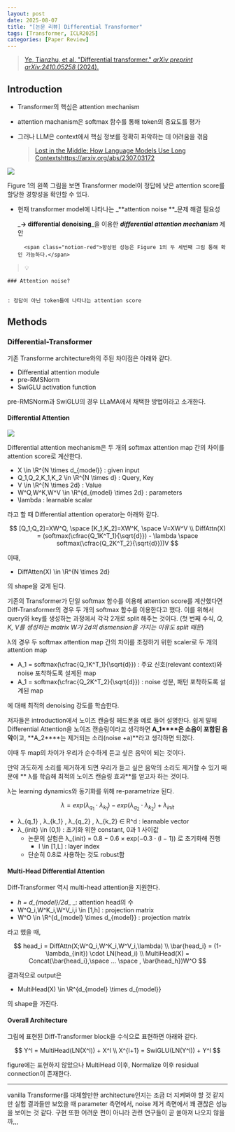 ```yaml
---
layout: post
date: 2025-08-07
title: "[논문 리뷰] Differential Transformer"
tags: [Transformer, ICLR2025]
categories: [Paper Review]
---
```


> [Ye, Tianzhu, et al. "Differential transformer." ](https://arxiv.org/abs/2410.05258)[_arXiv preprint arXiv:2410.05258_](https://arxiv.org/abs/2410.05258)[ (2024).](https://arxiv.org/abs/2410.05258)



## Introduction

- Transformer의 핵심은 attention mechanism
- attention machanism은 softmax 함수를 통해 token의 중요도를 평가
- 그러나 LLM은 context에서 핵심 정보를 정확히 파악하는 데 어려움을 겪음

	> [Lost in the Middle: How Language Models Use Long Contextshttps://arxiv.org/abs/2307.03172](https://arxiv.org/abs/2307.03172)


![](https://prod-files-secure.s3.us-west-2.amazonaws.com/542b861c-36a8-4051-84e5-8804b6728dba/9083ea56-691a-4752-ae26-47f403431ac8/image.png?X-Amz-Algorithm=AWS4-HMAC-SHA256&X-Amz-Content-Sha256=UNSIGNED-PAYLOAD&X-Amz-Credential=ASIAZI2LB466YE3OLEYA%2F20251007%2Fus-west-2%2Fs3%2Faws4_request&X-Amz-Date=20251007T021404Z&X-Amz-Expires=3600&X-Amz-Security-Token=IQoJb3JpZ2luX2VjEAIaCXVzLXdlc3QtMiJGMEQCIADHKTRArwmMN0l15WYLuZRqooL76luOeJ6H3gWuyXgNAiAoqEq9gXxFcki7LVuOESXS%2FU88DL%2BZTMOCU3z29wetUiqIBAia%2F%2F%2F%2F%2F%2F%2F%2F%2F%2F8BEAAaDDYzNzQyMzE4MzgwNSIMwMm07eFEJ40MwlpvKtwDn66dL3NIXUQcPE0rHvhcPo%2FY9XgRHBA%2BoH%2BD6OnhYBNrSRJnfOledCyFxbgrtJF8U38sUgd5V3kkYk1riwIzcNtpLRVjHGjjRQ5lNZU6QiB9MHlToZSCAAVxRsPkODmeHW9vuVyLXzHyGYmX2TUUFdq%2FGa2J1gxbhjED1NNGUTUom2OEVX6mO%2BWrKlhtattwP19oTCUVEALt1EDndttwPEh%2BiESoy8wjPyLxx59gZbgblPD%2BU5evisxQEAotaFhLFpYby1xqlP8768WzbgktlWzNrfYuVXWDr%2Fr%2FSATle6cqO%2BhXOgZj6JNrgkSoYxCEk%2BZowQzLHgxvEFABk7JHCAn%2BzzM%2F%2F0ztPi11Fp84FBurP9wWrWBvMj2%2F6jc81V6gBlGavRjAkILBDqo%2B07rl52uKxTFb4wTvkkqt8nSMOeEWYbYLWmqKobEv0EMu1tT9AwcC1RPZGBz5jVKVmdO45KeIq1Rae7CSfh%2FQE0HPMXKzxE7xNsyMfJO3%2BhGMUthRao%2F4cXp7a%2BSJxnRk6Gl3NKCKXB3ulzV80cqZk1sDl7U2fDZBeckDOztlHdubNl5bCqnOihTMGq6U0apERAOXjg96ssL2sqnXgqWBPFRO5xRP79M99YoKqtJu7MUwwNWRxwY6pgHh7%2FkNJizDzB6jL6mD6xslfmbgQ0Kcpq4e7GbPFRTeJ4F2OpGwe8NUAd1AEtAt%2FNAd9hw1OgTRP21PE%2FNRrojkDO0HmIolJvPyT4N85k58DlncxK3dwH8B8%2FuzMa9HJOOiUKD86ollPJc4S%2FpT6B%2BdHkleZyh6Jn%2FmlwbwGcHvKswTYmtq4SADJ%2F3gWZyGD3qh%2BJGJtlN3dXZfYk9YAK40OdEEynUz&X-Amz-Signature=58190244a3e3a681d98916ad904dcecad90c63be88b81edff5e9eefa721db6da&X-Amz-SignedHeaders=host&x-amz-checksum-mode=ENABLED&x-id=GetObject)


Figure 1의 왼쪽 그림을 보면 Transformer model이 정답에 낮은 attention score를 할당한 경향성을 확인할 수 있다.

- 현재 transformer model에 나타나는 _**attention noise **_문제 해결 필요성

	_**→ differential denoising**_을 이용한 _**differential attention mechanism**_ 제안


		<span class="notion-red">향상된 성능은 Figure 1의 두 세번째 그림 통해 확인 가능하다.</span>


> 💡 


	### Attention noise?


	: 정답이 아닌 token들에 나타나는 attention score



## Methods



### Differential-Transformer


기존 Transforme architecture와의 주된 차이점은 아래와 같다.

- Differential attention module
- pre-RMSNorm
- SwiGLU activation function

pre-RMSNorm과 SwiGLU의 경우 LLaMA에서 채택한 방법이라고 소개한다.



#### Differential Attention


![](https://prod-files-secure.s3.us-west-2.amazonaws.com/542b861c-36a8-4051-84e5-8804b6728dba/116d70b2-1963-4810-9167-f4c7d8a06e8f/image.png?X-Amz-Algorithm=AWS4-HMAC-SHA256&X-Amz-Content-Sha256=UNSIGNED-PAYLOAD&X-Amz-Credential=ASIAZI2LB466YE3OLEYA%2F20251007%2Fus-west-2%2Fs3%2Faws4_request&X-Amz-Date=20251007T021404Z&X-Amz-Expires=3600&X-Amz-Security-Token=IQoJb3JpZ2luX2VjEAIaCXVzLXdlc3QtMiJGMEQCIADHKTRArwmMN0l15WYLuZRqooL76luOeJ6H3gWuyXgNAiAoqEq9gXxFcki7LVuOESXS%2FU88DL%2BZTMOCU3z29wetUiqIBAia%2F%2F%2F%2F%2F%2F%2F%2F%2F%2F8BEAAaDDYzNzQyMzE4MzgwNSIMwMm07eFEJ40MwlpvKtwDn66dL3NIXUQcPE0rHvhcPo%2FY9XgRHBA%2BoH%2BD6OnhYBNrSRJnfOledCyFxbgrtJF8U38sUgd5V3kkYk1riwIzcNtpLRVjHGjjRQ5lNZU6QiB9MHlToZSCAAVxRsPkODmeHW9vuVyLXzHyGYmX2TUUFdq%2FGa2J1gxbhjED1NNGUTUom2OEVX6mO%2BWrKlhtattwP19oTCUVEALt1EDndttwPEh%2BiESoy8wjPyLxx59gZbgblPD%2BU5evisxQEAotaFhLFpYby1xqlP8768WzbgktlWzNrfYuVXWDr%2Fr%2FSATle6cqO%2BhXOgZj6JNrgkSoYxCEk%2BZowQzLHgxvEFABk7JHCAn%2BzzM%2F%2F0ztPi11Fp84FBurP9wWrWBvMj2%2F6jc81V6gBlGavRjAkILBDqo%2B07rl52uKxTFb4wTvkkqt8nSMOeEWYbYLWmqKobEv0EMu1tT9AwcC1RPZGBz5jVKVmdO45KeIq1Rae7CSfh%2FQE0HPMXKzxE7xNsyMfJO3%2BhGMUthRao%2F4cXp7a%2BSJxnRk6Gl3NKCKXB3ulzV80cqZk1sDl7U2fDZBeckDOztlHdubNl5bCqnOihTMGq6U0apERAOXjg96ssL2sqnXgqWBPFRO5xRP79M99YoKqtJu7MUwwNWRxwY6pgHh7%2FkNJizDzB6jL6mD6xslfmbgQ0Kcpq4e7GbPFRTeJ4F2OpGwe8NUAd1AEtAt%2FNAd9hw1OgTRP21PE%2FNRrojkDO0HmIolJvPyT4N85k58DlncxK3dwH8B8%2FuzMa9HJOOiUKD86ollPJc4S%2FpT6B%2BdHkleZyh6Jn%2FmlwbwGcHvKswTYmtq4SADJ%2F3gWZyGD3qh%2BJGJtlN3dXZfYk9YAK40OdEEynUz&X-Amz-Signature=f73d4e3048696170a26fa2db3a6d371c28c9c6207bc49ed9e6d18b8842f81ee9&X-Amz-SignedHeaders=host&x-amz-checksum-mode=ENABLED&x-id=GetObject)


Differential attention mechanism은 두 개의 softmax attention map 간의 차이를 attention score로 계산한다.

- X \in \R^{N \times d\_{model}} : given input
- Q\_1,Q\_2,K\_1,K\_2 \in \R^{N \times d} : Query, Key
- V \in \R^{N \times 2d} : Value
- W^Q,W^K,W^V \in \R^{d\_{model} \times 2d} : parameters
- \lambda : learnable scalar

라고 할 때 Differential attention operator는 아래와 같다.


$$
[Q_1;Q_2]=XW^Q, \space [K_1;K_2]=XW^K, \space V=XW^V \\
DiffAttn(X) = (softmax(\cfrac{Q_1K^T_1}{\sqrt{d}}) - \lambda \space softmax(\cfrac{Q_2K^T_2}{\sqrt{d}}))V
$$


이때,

- DiffAtten(X) \in \R^{N \times 2d}

의 shape을 갖게 된다.


기존의 Transformer가 단일 softmax 함수를 이용해 attention score를 계산했다면 Diff-Transformer의 경우 두 개의 softmax 함수를 이용한다고 했다. 이를 위해서 query와 key를 생성하는 과정에서 각각 2개로 split 해주는 것이다. <span class="notion-red">(첫 번째 수식, </span><span class="notion-red">_Q, K, V를 생성하는 matrix W가 2d의 dismension을 가지는 이유도 split 때문_</span><span class="notion-red">)</span>


 λ의 경우 두 softmax attention map 간의 차이를 조정하기 위한 scaler로 두 개의 attention map

- A\_1 = softmax(\cfrac{Q\_1K^T\_1}{\sqrt{d}}) : 주요 신호(relevant context)와 noise 포착하도록 설계된 map
- A\_1 = softmax(\cfrac{Q\_2K^T\_2}{\sqrt{d}}) : noise 성분, 패턴 포착하도록 설계된 map 

에 대해 최적의 denoising 강도를 학습한다.


저자들은 introduction에서 노이즈 캔슬링 헤드폰을 예로 들어 설명한다. 쉽게 말해 Differential Attention을 노이즈 캔슬링이라고 생각하면 **A\_1****은 소음이 포함된 음악**이고, **A\_2****는 제거되는 소리(noise +a)**라고 생각하면 되겠다. 


이때 두 map의 차이가 우리가 순수하게 듣고 싶은 음악이 되는 것이다. 


만약 과도하게 소리를 제거하게 되면 우리가 듣고 싶은 음악의 소리도 제거할 수 있기 때문에 ** λ를 학습해 최적의 노이즈 캔슬링 효과**를 얻고자 하는 것이다.


λ는 learning dynamics와 동기화를 위해 re-parametrize 된다.


$$
\lambda = exp(\lambda_{q_1} \cdot \lambda_{k_1}) - exp(\lambda_{q_2} \cdot \lambda_{k_2}) + \lambda_{init}
$$

- λ\_{q\_1} , λ\_{k\_1} , λ\_{q\_2} , λ\_{k\_2} ∈ R^d : learnable vector
- λ\_{init} \in (0,1) : 초기화 위한 constant, 0과 1 사이값
	- 논문의 실험은 λ\_{init} = 0.8 − 0.6 × exp(−0.3 · (l − 1)) 로 초기화해 진행
		- l \in [1,L] : layer index
	- 단순히 0.8로 사용하는 것도 robust함


#### **Multi-Head Differential Attention**


Diff-Transformer 역시 multi-head attention을 지원한다.

- _h = d\_{model}/2d__ _: attention head의 수
- W^Q\_i,W^K\_i,W^V\_i,i \in [1,h] : projection matrix
- W^O \in \R^{d\_{model} \times d\_{model}} : projection matrix

라고 했을 때,


$$
head_i = DiffAttn(X;W^Q_i,W^K_i,W^V_i,\lambda) \\
\bar{head_i} = (1-\lambda_{init}) \cdot LN(head_i) \\
MultiHead(X) = Concat(\bar{head_i},\space ... \space , \bar{head_h})W^O
$$


결과적으로 output은

- MultiHead(X) \in \R^{d\_{model} \times d\_{model}}

의 shape을 가진다.



#### Overall Architecture


그림에 표현된 Diff-Transformer block을 수식으로 표현하면 아래와 같다.


$$
Y^l = MultiHead(LN(X^l)) + X^l \\
X^{l+1} = SwiGLU(LN(Y^l)) + Y^l
$$


figure에는 표현하지 않았으나 MultiHead 이후, Normalize 이후 residual connection이 존재한다.


---


vanilla Transformer를 대체할만한 architecture인지는 조금 더 지켜봐야 할 것 같지만 실험 결과들만 보았을 때 parameter 측면에서, noise 제거 측면에서 꽤 괜찮은 성능을 보이는 것 같다. 구현 또한 어려운 편이 아니라 관련 연구들이 곧 쏟아져 나오지 않을까,,,

